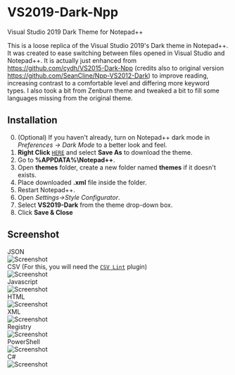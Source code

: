 # VS2019-Dark-Npp
Visual Studio 2019 Dark Theme for Notepad++

This is a loose replica of the Visual Studio 2019's Dark theme in Notepad++. It was created to ease switching between files opened in Visual Studio and Notepad++. It is actually just enhanced from https://github.com/cydh/VS2015-Dark-Npp (credits also to original version https://github.com/SeanCline/Npp-VS2012-Dark) to improve reading, increasing contrast to a comfortable level and differing more keyword types. I also took a bit from Zenburn theme and tweaked a bit to fill some languages missing from the original theme.

Installation
--------------------------
0. (Optional) If you haven't already, turn on Notepad++ dark mode in *Preferences -> Dark Mode* to a better look and feel.
1. **Right Click** [`HERE`](https://raw.githubusercontent.com/hellon8/VS2019-Dark-Npp/master/VS2019-Dark.xml) and select **Save As** to download the theme.
2. Go to **%APPDATA%\Notepad++**.
3. Open **themes** folder, create a new folder named **themes** if it doesn't exists.
4. Place downloaded **.xml** file inside the folder.
2. Restart Notepad++.
3. Open *Settings->Style Configurator*.
4. Select **VS2019-Dark** from the theme drop-down box.
5. Click **Save & Close**

Screenshot
----------
JSON  
![Screenshot](https://github.com/hellon8/VS2019-Dark-Npp/blob/master/Screenshots/Json.png "JSON")  
CSV (For this, you will need the [`CSV Lint`](https://github.com/BdR76/CSVLint) plugin)  
![Screenshot](https://github.com/hellon8/VS2019-Dark-Npp/blob/master/Screenshots/csv.png "CSV")  
Javascript  
![Screenshot](https://github.com/hellon8/VS2019-Dark-Npp/blob/master/Screenshots/javascript.png "Javascript")  
HTML  
![Screenshot](https://github.com/hellon8/VS2019-Dark-Npp/blob/master/Screenshots/html.png "HTML")  
XML  
![Screenshot](https://github.com/hellon8/VS2019-Dark-Npp/blob/master/Screenshots/xml.png "XML")  
Registry  
![Screenshot](https://github.com/hellon8/VS2019-Dark-Npp/blob/master/Screenshots/reg.png "Reg")  
PowerShell  
![Screenshot](https://github.com/hellon8/VS2019-Dark-Npp/blob/master/Screenshots/PowerShell.png "PowerShell")  
C#  
![Screenshot](https://github.com/hellon8/VS2019-Dark-Npp/blob/master/Screenshots/C-sharp.png "C#")  
